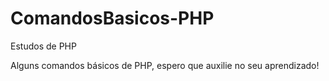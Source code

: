 # ComandosBasicos-PHP
Estudos de PHP

Alguns comandos básicos de PHP, espero que auxilie no seu aprendizado!
